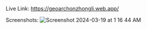 Live Link: https://geoarchonzhongli.web.app/

Screenshots:
![Screenshot 2024-03-19 at 1 16 44 AM](https://github.com/YesShubham01/Zhongli_LandingPage/assets/116451766/754d2406-7a4e-4307-bd12-86a546f28405)
